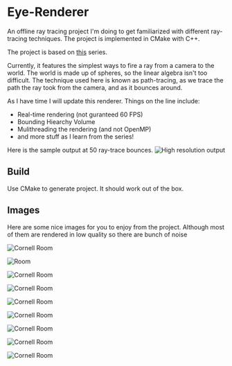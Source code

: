 # Eye-Renderer
An offline ray tracing project I'm doing to get familiarized with different ray-tracing techniques. The project is implemented in CMake with C++.

The project is based on [this](https://raytracing.github.io/) series.

Currently, it features the simplest ways to fire a ray from a camera to the world. The world is made up of spheres, so the linear algebra isn't too difficult.
The technique used here is known as path-tracing, as we trace the path the ray took from the camera, and as it bounces around.

As I have time I will update this renderer. Things on the line include:
* Real-time rendering (not guranteed 60 FPS)
* Bounding Hiearchy Volume
* Mulithreading the rendering (and not OpenMP)
* and more stuff as I learn from the series!

Here is the sample output at 50 ray-trace bounces.
![High resolution output](output.png)

## Build
Use CMake to generate project. It should work out of the box.

## Images

Here are some nice images for you to enjoy from the project. Although most of them are rendered in low quality so there are bunch of noise

![Cornell Room](Images/Cornel.png)

![Room](Images/room.png)

![Cornell Room](Images/Dielectric.png)

![Cornell Room](Images/Diffuse.png)

![Cornell Room](Images/EarthTexture.png)

![Cornell Room](Images/LightSource.png)

![Cornell Room](Images/Marble.png)

![Cornell Room](Images/Metal-Fuzziness.png)

![Cornell Room](Images/Metal.png)

